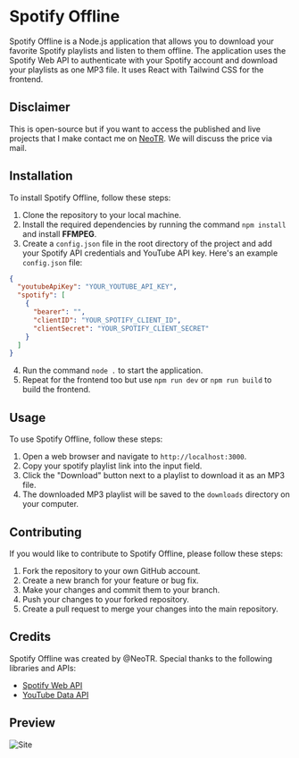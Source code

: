 # Spotify Offline

Spotify Offline is a Node.js application that allows you to download your favorite Spotify playlists and listen to them offline. The application uses the Spotify Web API to authenticate with your Spotify account and download your playlists as one MP3 file. It uses React with Tailwind CSS for the frontend.

## Disclaimer
This is open-source but if you want to access the published and live projects that I make contact me on [NeoTR](mailto:connect.neotr@gmail.com). We will discuss the price via mail.

## Installation

To install Spotify Offline, follow these steps:

1. Clone the repository to your local machine.
2. Install the required dependencies by running the command `npm install` and install **FFMPEG**.
3. Create a `config.json` file in the root directory of the project and add your Spotify API credentials and YouTube API key. Here's an example `config.json` file:

```json
{
  "youtubeApiKey": "YOUR_YOUTUBE_API_KEY",
  "spotify": [
    {
      "bearer": "",
      "clientID": "YOUR_SPOTIFY_CLIENT_ID",
      "clientSecret": "YOUR_SPOTIFY_CLIENT_SECRET"
    }
  ]
}
```

4. Run the command `node .` to start the application.
5. Repeat for the frontend too but use `npm run dev` or `npm run build` to build the frontend.

## Usage

To use Spotify Offline, follow these steps:

1. Open a web browser and navigate to `http://localhost:3000`.
2. Copy your spotify playlist link into the input field.
3. Click the "Download" button next to a playlist to download it as an MP3 file.
4. The downloaded MP3 playlist will be saved to the `downloads` directory on your computer.

## Contributing

If you would like to contribute to Spotify Offline, please follow these steps:

1. Fork the repository to your own GitHub account.
2. Create a new branch for your feature or bug fix.
3. Make your changes and commit them to your branch.
4. Push your changes to your forked repository.
5. Create a pull request to merge your changes into the main repository.

## Credits

Spotify Offline was created by @NeoTR. Special thanks to the following libraries and APIs:

- [Spotify Web API](https://developer.spotify.com/documentation/web-api/)
- [YouTube Data API](https://developers.google.com/youtube/v3)

## Preview
![Site](https://i.imgur.com/ZD9Su6t.png)
